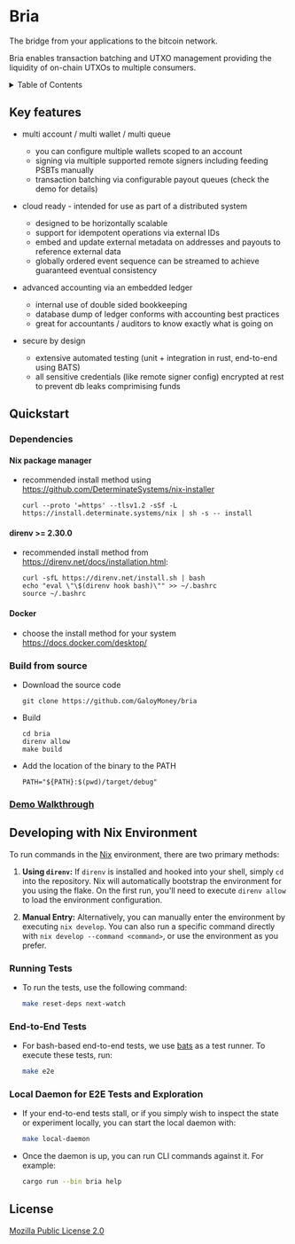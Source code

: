 <!-- omit in toc -->
# Bria
The bridge from your applications to the bitcoin network.

Bria enables transaction batching and UTXO management providing the liquidity of on-chain UTXOs to multiple consumers.

<details>
<summary>Table of Contents</summary>

- [Key features](#key-features)
- [Quickstart](#quickstart)
  - [Dependencies](#dependencies)
    - [Nix package manager](#nix-package-manager)
    - [direnv \>= 2.30.0](#direnv--2300)
    - [Docker](#docker)
  - [Build from source](#build-from-source)
  - [Demo Walkthrough](#demo-walkthrough)
- [Developing with Nix Environment](#developing-with-nix-environment)
  - [Running Tests](#running-tests)
  - [End-to-End Tests](#end-to-end-tests)
  - [Local Daemon for E2E Tests and Exploration](#local-daemon-for-e2e-tests-and-exploration)
- [License](#license)

</details>

## Key features
- multi account / multi wallet / multi queue
  - you can configure multiple wallets scoped to an account
  - signing via multiple supported remote signers including feeding PSBTs manually
  - transaction batching via configurable payout queues (check the demo for details)

- cloud ready - intended for use as part of a distributed system
  - designed to be horizontally scalable
  - support for idempotent operations via external IDs
  - embed and update external metadata on addresses and payouts to reference external data
  - globally ordered event sequence can be streamed to achieve guaranteed eventual consistency

- advanced accounting via an embedded ledger
  - internal use of double sided bookkeeping
  - database dump of ledger conforms with accounting best practices
  - great for accountants / auditors to know exactly what is going on

- secure by design
  - extensive automated testing (unit + integration in rust, end-to-end using BATS)
  - all sensitive credentials (like remote signer config) encrypted at rest to prevent db leaks comprimising funds

## Quickstart

### Dependencies

#### Nix package manager
* recommended install method using https://github.com/DeterminateSystems/nix-installer
  ```
  curl --proto '=https' --tlsv1.2 -sSf -L https://install.determinate.systems/nix | sh -s -- install
  ```

#### direnv >= 2.30.0
* recommended install method from https://direnv.net/docs/installation.html:
  ```
  curl -sfL https://direnv.net/install.sh | bash
  echo "eval \"\$(direnv hook bash)\"" >> ~/.bashrc
  source ~/.bashrc
  ```

#### Docker
* choose the install method for your system https://docs.docker.com/desktop/


### Build from source
* Download the source code
  ```
  git clone https://github.com/GaloyMoney/bria
  ```

* Build
  ```
  cd bria
  direnv allow
  make build
  ```
* Add the location of the binary to the PATH
  ```
  PATH="${PATH}:$(pwd)/target/debug"
  ```
### [Demo Walkthrough](docs/demo.md)

## Developing with Nix Environment

To run commands in the [Nix](https://github.com/DeterminateSystems/nix-installer) environment, there are two primary methods:

1. **Using `direnv`:** If `direnv` is installed and hooked into your shell, simply `cd` into the repository. Nix will automatically bootstrap the environment for you using the flake. On the first run, you'll need to execute `direnv allow` to load the environment configuration.

2. **Manual Entry:** Alternatively, you can manually enter the environment by executing `nix develop`. You can also run a specific command directly with `nix develop --command <command>`, or use the environment as you prefer.

### Running Tests

- To run the tests, use the following command:
    ```bash
    make reset-deps next-watch
    ```

### End-to-End Tests

- For bash-based end-to-end tests, we use [bats](https://bats-core.readthedocs.io/en/stable/) as a test runner. To execute these tests, run:
    ```bash
    make e2e
    ```

### Local Daemon for E2E Tests and Exploration

- If your end-to-end tests stall, or if you simply wish to inspect the state or experiment locally, you can start the local daemon with:
    ```bash
    make local-daemon
    ```
- Once the daemon is up, you can run CLI commands against it. For example:
    ```bash
    cargo run --bin bria help
    ```

## License
[Mozilla Public License 2.0](LICENSE)
